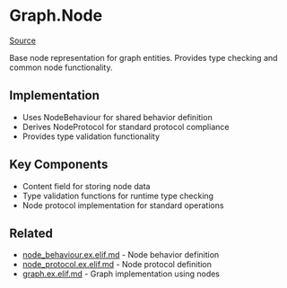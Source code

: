 # Graph.Node
[Source](/github/ai/genai_all/genai_core/lib/vnext_genai/graph/node.ex)

Base node representation for graph entities. Provides type checking and common node functionality.

## Implementation
- Uses NodeBehaviour for shared behavior definition
- Derives NodeProtocol for standard protocol compliance
- Provides type validation functionality

## Key Components
- Content field for storing node data
- Type validation functions for runtime type checking
- Node protocol implementation for standard operations

## Related
- [node_behaviour.ex.elif.md](node_behaviour.ex.elif.md) - Node behavior definition
- [node_protocol.ex.elif.md](node_protocol.ex.elif.md) - Node protocol definition
- [graph.ex.elif.md](../graph.ex.elif.md) - Graph implementation using nodes